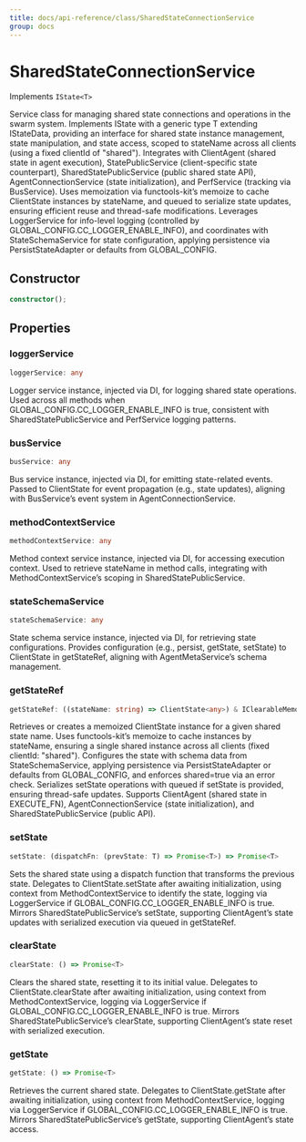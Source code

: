 ```yaml
---
title: docs/api-reference/class/SharedStateConnectionService
group: docs
---
```


# SharedStateConnectionService

Implements `IState<T>`

Service class for managing shared state connections and operations in the swarm system.
Implements IState with a generic type T extending IStateData, providing an interface for shared state instance management, state manipulation, and state access, scoped to stateName across all clients (using a fixed clientId of "shared").
Integrates with ClientAgent (shared state in agent execution), StatePublicService (client-specific state counterpart), SharedStatePublicService (public shared state API), AgentConnectionService (state initialization), and PerfService (tracking via BusService).
Uses memoization via functools-kit’s memoize to cache ClientState instances by stateName, and queued to serialize state updates, ensuring efficient reuse and thread-safe modifications.
Leverages LoggerService for info-level logging (controlled by GLOBAL_CONFIG.CC_LOGGER_ENABLE_INFO), and coordinates with StateSchemaService for state configuration, applying persistence via PersistStateAdapter or defaults from GLOBAL_CONFIG.

## Constructor

```ts
constructor();
```

## Properties

### loggerService

```ts
loggerService: any
```

Logger service instance, injected via DI, for logging shared state operations.
Used across all methods when GLOBAL_CONFIG.CC_LOGGER_ENABLE_INFO is true, consistent with SharedStatePublicService and PerfService logging patterns.

### busService

```ts
busService: any
```

Bus service instance, injected via DI, for emitting state-related events.
Passed to ClientState for event propagation (e.g., state updates), aligning with BusService’s event system in AgentConnectionService.

### methodContextService

```ts
methodContextService: any
```

Method context service instance, injected via DI, for accessing execution context.
Used to retrieve stateName in method calls, integrating with MethodContextService’s scoping in SharedStatePublicService.

### stateSchemaService

```ts
stateSchemaService: any
```

State schema service instance, injected via DI, for retrieving state configurations.
Provides configuration (e.g., persist, getState, setState) to ClientState in getStateRef, aligning with AgentMetaService’s schema management.

### getStateRef

```ts
getStateRef: ((stateName: string) => ClientState<any>) & IClearableMemoize<string> & IControlMemoize<string, ClientState<any>>
```

Retrieves or creates a memoized ClientState instance for a given shared state name.
Uses functools-kit’s memoize to cache instances by stateName, ensuring a single shared instance across all clients (fixed clientId: "shared").
Configures the state with schema data from StateSchemaService, applying persistence via PersistStateAdapter or defaults from GLOBAL_CONFIG, and enforces shared=true via an error check.
Serializes setState operations with queued if setState is provided, ensuring thread-safe updates.
Supports ClientAgent (shared state in EXECUTE_FN), AgentConnectionService (state initialization), and SharedStatePublicService (public API).

### setState

```ts
setState: (dispatchFn: (prevState: T) => Promise<T>) => Promise<T>
```

Sets the shared state using a dispatch function that transforms the previous state.
Delegates to ClientState.setState after awaiting initialization, using context from MethodContextService to identify the state, logging via LoggerService if GLOBAL_CONFIG.CC_LOGGER_ENABLE_INFO is true.
Mirrors SharedStatePublicService’s setState, supporting ClientAgent’s state updates with serialized execution via queued in getStateRef.

### clearState

```ts
clearState: () => Promise<T>
```

Clears the shared state, resetting it to its initial value.
Delegates to ClientState.clearState after awaiting initialization, using context from MethodContextService, logging via LoggerService if GLOBAL_CONFIG.CC_LOGGER_ENABLE_INFO is true.
Mirrors SharedStatePublicService’s clearState, supporting ClientAgent’s state reset with serialized execution.

### getState

```ts
getState: () => Promise<T>
```

Retrieves the current shared state.
Delegates to ClientState.getState after awaiting initialization, using context from MethodContextService, logging via LoggerService if GLOBAL_CONFIG.CC_LOGGER_ENABLE_INFO is true.
Mirrors SharedStatePublicService’s getState, supporting ClientAgent’s state access.
